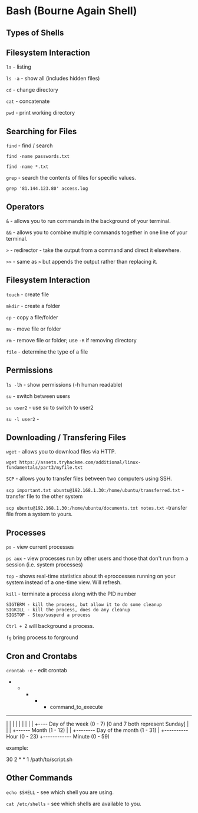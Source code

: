 # Bash (Bourne Again Shell)

## Types of Shells

## Filesystem Interaction

`ls` - listing

`ls -a` - show all (includes hidden files)

`cd` - change directory

`cat` - concatenate

`pwd` - print working directory

## Searching for Files

`find` - find / search

`find -name passwords.txt`

`find -name *.txt`

`grep` - search the contents of files for specific values.

`grep '81.144.123.80' access.log`

## Operators

`&` - allows you to run commands in the background of your terminal.

`&&` - allows you to combine multiple commands together in one line of your terminal.

`>` - redirector - take the output from a command and direct it elsewhere.

`>>` - same as `>` but appends the output rather than replacing it.

## Filesystem Interaction

`touch` - create file

`mkdir` - create a folder

`cp` - copy a file/folder

`mv` - move file or folder

`rm` - remove file or folder; use `-R` if removing directory

`file` - determine the type of a file

## Permissions

`ls -lh` - show permissions (-h human readable)

`su` - switch between users

`su user2` - use su to switch to user2

`su -l user2` -

## Downloading / Transfering Files

`wget` - allows you to download files via HTTP.

`wget https://assets.tryhackme.com/additional/linux-fundamentals/part3/myfile.txt`

`SCP` - allows you to transfer files between two computers using SSH.

`scp important.txt ubuntu@192.168.1.30:/home/ubuntu/transferred.txt` - transfer file to the other system

`scp ubuntu@192.168.1.30:/home/ubuntu/documents.txt notes.txt` -transfer file from a system to yours.

## Processes

`ps` - view current processes

`ps aux` - view processes run by other users and those that don't run from a session (i.e. system processes)

`top` - shows real-time statistics about th eproccesses running on your system instead of a one-time view. Will refresh.

`kill` - terminate a process along with the PID number

    SIGTERM - kill the process, but allow it to do some cleanup
    SIGKILL - kill the process, does do any cleanup
    SIGSTOP - Stop/suspend a process

`Ctrl + Z` will background a process.

`fg` bring process to forground

## Cron and Crontabs

`crontab -e` - edit crontab

- - - - - command_to_execute

---

| | | | |
| | | | +---- Day of the week (0 - 7) [0 and 7 both represent Sunday]
| | | +------ Month (1 - 12)
| | +-------- Day of the month (1 - 31)
| +---------- Hour (0 - 23)
+------------ Minute (0 - 59)

example:

30 2 \* \* 1 /path/to/script.sh

## Other Commands

`echo $SHELL` - see which shell you are using.

`cat /etc/shells` - see which shells are available to you.
